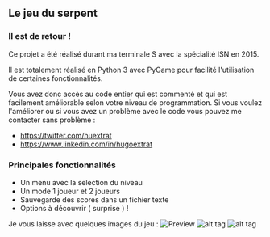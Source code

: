 ## Le jeu du serpent

### Il est de retour !

Ce projet a été réalisé durant ma terminale S avec la spécialité ISN en 2015.

Il est totalement réalisé en Python 3 avec PyGame pour facilité l'utilisation de certaines fonctionnalités.

Vous avez donc accès au code entier qui est commenté et qui est facilement améliorable selon votre niveau de programmation. 
Si vous voulez l'améliorer ou si vous avez un problème avec le code vous pouvez me contacter sans problème :
- https://twitter.com/huextrat
- https://www.linkedin.com/in/hugoextrat

### Principales fonctionnalités

- Un menu avec la selection du niveau
- Un mode 1 joueur et 2 joueurs
- Sauvegarde des scores dans un fichier texte
- Options à découvrir ( surprise ) !

Je vous laisse avec quelques images du jeu :
![Preview](http://i.imgur.com/zFMtwSM.png)
![alt tag](http://imgur.com/XrxpHWp)
![alt tag](http://imgur.com/Q9ednzd)
